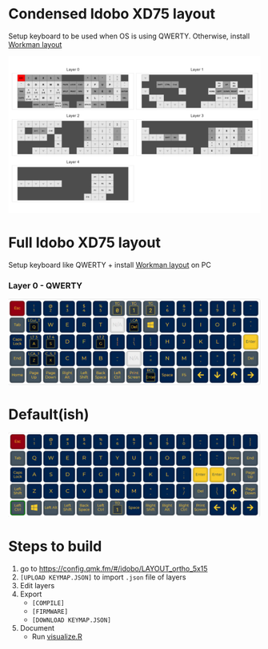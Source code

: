 # Condensed Idobo XD75 layout

Setup keyboard to be used when OS is using QWERTY. Otherwise, install [Workman layout](https://workmanlayout.org)

![](https://github.com/rjake/keyboard_layouts/raw/master/layouts/idobo_xd75/condensed_layout/layers.png)


# Full Idobo XD75 layout

Setup keyboard like QWERTY + install [Workman layout](https://workmanlayout.org) on PC

### Layer 0 - QWERTY

![](https://github.com/rjake/keyboard_layouts/raw/master/layouts/idobo_xd75/full_layout/layer_00.png)

# Default(ish)
![](https://github.com/rjake/keyboard_layouts/raw/master/layouts/idobo_xd75/default_layout/layer_00.png)

# Steps to build
1. go to https://config.qmk.fm/#/idobo/LAYOUT_ortho_5x15
2. `[UPLOAD KEYMAP.JSON]` to import `.json` file of layers
3. Edit layers
4. Export
    * `[COMPILE]`
    * `[FIRMWARE]`
    * `[DOWNLOAD KEYMAP.JSON]`
5. Document
    * Run [visualize.R](https://github.com/rjake/keyboard_layouts/blob/master/analysis/visualize.R)
